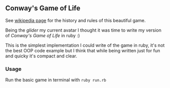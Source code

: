 ## Conway's Game of Life

See [wikipedia page](http://en.wikipedia.org/wiki/Conway's_Game_of_Life) for the history and rules
of this beautiful game.

Being the *glider* my current avatar I thought it was time to write my version of *Conway's Game of Life*
in ruby :)

This is the simplest implementation I could write of the game in ruby, it's not the best OOP code example but I think that while being written just for fun and quicky it's compact and clear.

### Usage

Run the basic game in terminal with
  `ruby run.rb`
